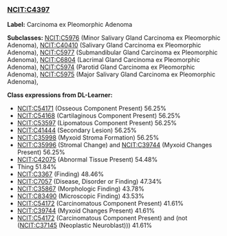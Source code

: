 
### [NCIT:C4397](http://purl.obolibrary.org/obo/NCIT_C4397)
**Label:** Carcinoma ex Pleomorphic Adenoma

**Subclasses:** [NCIT:C5976](http://purl.obolibrary.org/obo/NCIT_C5976) (Minor Salivary Gland Carcinoma ex Pleomorphic Adenoma), [NCIT:C40410](http://purl.obolibrary.org/obo/NCIT_C40410) (Salivary Gland Carcinoma ex Pleomorphic Adenoma), [NCIT:C5977](http://purl.obolibrary.org/obo/NCIT_C5977) (Submandibular Gland Carcinoma ex Pleomorphic Adenoma), [NCIT:C6804](http://purl.obolibrary.org/obo/NCIT_C6804) (Lacrimal Gland Carcinoma ex Pleomorphic Adenoma), [NCIT:C5974](http://purl.obolibrary.org/obo/NCIT_C5974) (Parotid Gland Carcinoma ex Pleomorphic Adenoma), [NCIT:C5975](http://purl.obolibrary.org/obo/NCIT_C5975) (Major Salivary Gland Carcinoma ex Pleomorphic Adenoma), 

**Class expressions from DL-Learner:**

- [NCIT:C54171](http://purl.obolibrary.org/obo/NCIT_C54171) (Osseous Component Present) 56.25%
- [NCIT:C54168](http://purl.obolibrary.org/obo/NCIT_C54168) (Cartilaginous Component Present) 56.25%
- [NCIT:C53597](http://purl.obolibrary.org/obo/NCIT_C53597) (Lipomatous Component Present) 56.25%
- [NCIT:C41444](http://purl.obolibrary.org/obo/NCIT_C41444) (Secondary Lesion) 56.25%
- [NCIT:C35998](http://purl.obolibrary.org/obo/NCIT_C35998) (Myxoid Stroma Formation) 56.25%
- [NCIT:C35996](http://purl.obolibrary.org/obo/NCIT_C35996) (Stromal Change) and [NCIT:C39744](http://purl.obolibrary.org/obo/NCIT_C39744) (Myxoid Changes Present) 56.25%
- [NCIT:C42075](http://purl.obolibrary.org/obo/NCIT_C42075) (Abnormal Tissue Present) 54.48%
- Thing 51.84%
- [NCIT:C3367](http://purl.obolibrary.org/obo/NCIT_C3367) (Finding) 48.46%
- [NCIT:C7057](http://purl.obolibrary.org/obo/NCIT_C7057) (Disease, Disorder or Finding) 47.34%
- [NCIT:C35867](http://purl.obolibrary.org/obo/NCIT_C35867) (Morphologic Finding) 43.78%
- [NCIT:C83490](http://purl.obolibrary.org/obo/NCIT_C83490) (Microscopic Finding) 43.53%
- [NCIT:C54172](http://purl.obolibrary.org/obo/NCIT_C54172) (Carcinomatous Component Present) 41.61%
- [NCIT:C39744](http://purl.obolibrary.org/obo/NCIT_C39744) (Myxoid Changes Present) 41.61%
- [NCIT:C54172](http://purl.obolibrary.org/obo/NCIT_C54172) (Carcinomatous Component Present) and (not ([NCIT:C37145](http://purl.obolibrary.org/obo/NCIT_C37145) (Neoplastic Neuroblast))) 41.61%


